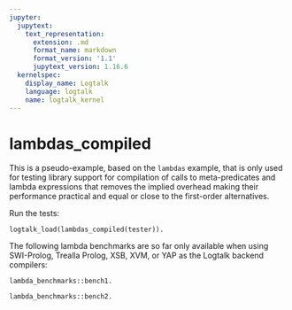 ```yaml
---
jupyter:
  jupytext:
    text_representation:
      extension: .md
      format_name: markdown
      format_version: '1.1'
      jupytext_version: 1.16.6
  kernelspec:
    display_name: Logtalk
    language: logtalk
    name: logtalk_kernel
---
```


<!--
________________________________________________________________________

This file is part of Logtalk <https://logtalk.org/>  
SPDX-FileCopyrightText: 1998-2025 Paulo Moura <pmoura@logtalk.org>  
SPDX-License-Identifier: Apache-2.0

Licensed under the Apache License, Version 2.0 (the "License");
you may not use this file except in compliance with the License.
You may obtain a copy of the License at

    http://www.apache.org/licenses/LICENSE-2.0

Unless required by applicable law or agreed to in writing, software
distributed under the License is distributed on an "AS IS" BASIS,
WITHOUT WARRANTIES OR CONDITIONS OF ANY KIND, either express or implied.
See the License for the specific language governing permissions and
limitations under the License.
________________________________________________________________________
-->

# lambdas_compiled

This is a pseudo-example, based on the `lambdas` example, that is
only used for testing library support for compilation of calls to
meta-predicates and lambda expressions that removes the implied
overhead making their performance practical and equal or close to
the first-order alternatives.

Run the tests:

```logtalk
logtalk_load(lambdas_compiled(tester)).
```

The following lambda benchmarks are so far only available when using
SWI-Prolog, Trealla Prolog, XSB, XVM, or YAP as the Logtalk backend
compilers:

```logtalk
lambda_benchmarks::bench1.
```

<!--
Using map/2 with a closure for testing less(0, X) with X in [1..100000]: 
% 200,003 inferences, 0.015 CPU in 0.018 seconds (83% CPU, 13027814 Lips)
Using map/2 with a lambda for testing less(0, X) with X in [1..100000]:  
% 300,002 inferences, 0.010 CPU in 0.010 seconds (97% CPU, 31059323 Lips)

true.
-->

```logtalk
lambda_benchmarks::bench2.
```

<!--
Adding 1 to every integer in the list [1..100000] using a local add1/2 predicate:
% 100,002 inferences, 0.014 CPU in 0.015 seconds (93% CPU, 6909556 Lips)
Adding 1 to every integer in the list [1..100000] using map/3 with the integer::plus/3 predicate:
% 200,004 inferences, 0.047 CPU in 0.047 seconds (98% CPU, 4296911 Lips)
Adding 1 to every integer in the list [1..100000] using map/3 with a lambda argument with a is/2 goal:
% 200,002 inferences, 0.019 CPU in 0.019 seconds (98% CPU, 10666204 Lips)

true.
-->
